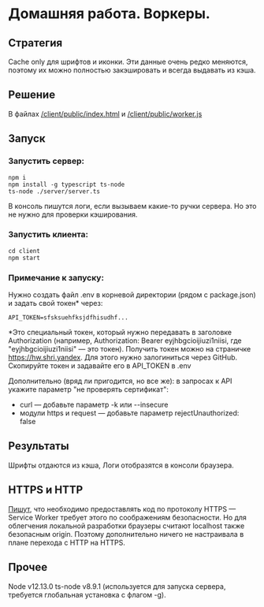# Домашняя работа. Воркеры.

## Стратегия

Cache only для шрифтов и иконки. Эти данные очень редко меняются, поэтому их можно полностью закэшировать и всегда выдавать из кэша.

## Решение
В файлах [/client/public/index.html](https://github.com/appalse/shri-dz-1-adaptive/blob/cache-workers/client/public/index.html) и [/client/public/worker.js](https://github.com/appalse/shri-dz-1-adaptive/blob/cache-workers/client/public/worker.js)

## Запуск 

### Запустить сервер:
```
npm i
npm install -g typescript ts-node
ts-node ./server/server.ts
```

В консоль пишутся логи, если вызываем какие-то ручки сервера. Но это не нужно для проверки кэширования.

### Запустить клиента:
```
cd client
npm start
```

### Примечание к запуску:
Нужно создать файл .env в корневой директории (рядом с package.json) и задать свой токен* через:
```
API_TOKEN=sfsksuehfksjdfhisudhf...
```
*Это специальный токен, который нужно передавать в заголовке Authorization (например, Authorization: Bearer eyjhbgcioijiuzi1niisi, где "eyjhbgcioijiuzi1niisi" — это токен). Получить токен можно на страничке https://hw.shri.yandex. Для этого нужно залогиниться через GitHub. Скопируйте токен и задавайте его в API_TOKEN в .env

Дополнительно (вряд ли пригодится, но все же):
в запросах к API укажите параметр "не проверять сертификат":
- curl — добавьте параметр -k или --insecure
- модули https и request — добавьте параметр rejectUnauthorized: false


## Результаты

Шрифты отдаются из кэша, Логи отобразятся в консоли браузера. 


## HTTPS и HTTP

[Пишут](https://developer.mozilla.org/ru/docs/Web/API/Service_Worker_API/Using_Service_Workers), что необходимо предоставлять код по протоколу HTTPS — Service Worker требует этого по соображениям безопасности. Но для облегчения локальной разработки браузеры считают localhost также безопасным origin. Поэтому дополнительно ничего не настраивала в плане перехода с HTTP на HTTPS.

## Прочее

Node v12.13.0
ts-node v8.9.1 (используется для запуска сервера, требуется глобальная установка с флагом -g).
